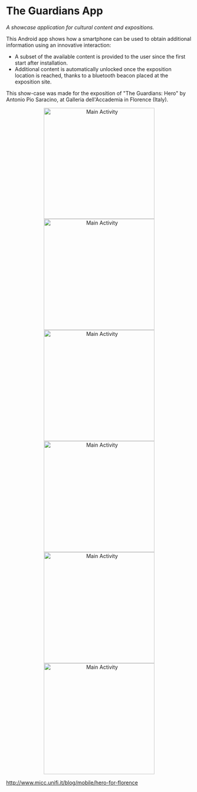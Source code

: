 # The Guardians App
*A showcase application for cultural content and expositions.*

This Android app shows how a smartphone can be used to obtain additional information using an innovative interaction:

- A subset of the available content is provided to the user since the first start after installation.
- Additional content is automatically unlocked once the exposition location is reached, thanks to a bluetooth beacon placed at the exposition site.


This show-case was made for the exposition of "The Guardians: Hero" by Antonio Pio Saracino, at Galleria dell'Accademia in Florence (Italy).


<p align="center">
  <img src="docs/screenshot_hero_01.png" width="300" title="Main Activity">
  <img src="docs/screenshot_hero_02.png" width="300" title="Main Activity">
  <img src="docs/screenshot_hero_03.png" width="300" title="Main Activity">

  <img src="docs/screenshot_hero_04.png" width="300" title="Main Activity">
  <img src="docs/screenshot_hero_05.png" width="300" title="Main Activity">
  <img src="docs/screenshot_hero_06.png" width="300" title="Main Activity">

</p>


http://www.micc.unifi.it/blog/mobile/hero-for-florence
